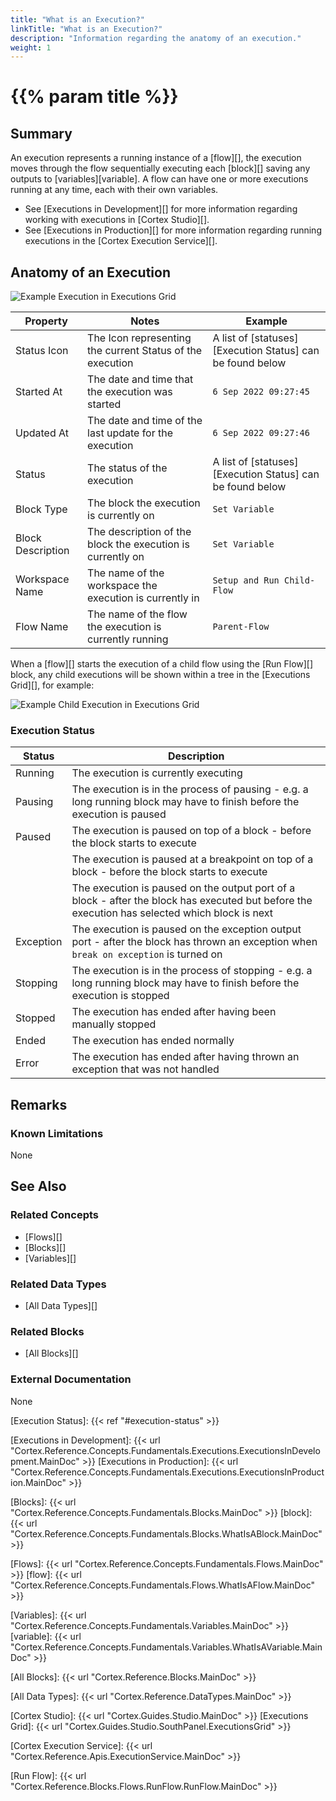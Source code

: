```yaml
---
title: "What is an Execution?"
linkTitle: "What is an Execution?"
description: "Information regarding the anatomy of an execution."
weight: 1
---
```


# {{% param title %}}

## Summary

An execution represents a running instance of a [flow][], the execution moves through the flow sequentially executing each [block][] saving any outputs to [variables][variable]. A flow can have one or more executions running at any time, each with their own variables.

- See [Executions in Development][] for more information regarding working with executions in [Cortex Studio][].
- See [Executions in Production][] for more information regarding running executions in the [Cortex Execution Service][].

## Anatomy of an Execution

![Example Execution in Executions Grid](/images/execution-in-grid.PNG)

| Property          | Notes                                                      | Example                                                   |
|-------------------|------------------------------------------------------------|-----------------------------------------------------------|
| Status Icon       | The Icon representing the current Status of the execution  | A list of [statuses][Execution Status] can be found below |
| Started At        | The date and time that the execution was started           | `6 Sep 2022 09:27:45`                                     |
| Updated At        | The date and time of the last update for the execution     | `6 Sep 2022 09:27:46`                                     |
| Status            | The status of the execution                                | A list of [statuses][Execution Status] can be found below |
| Block Type        | The block the execution is currently on                    | `Set Variable`                                            |
| Block Description | The description of the block the execution is currently on | `Set Variable`                                            |
| Workspace Name    | The name of the workspace the execution is currently in    | `Setup and Run Child-Flow`                                |
| Flow Name         | The name of the flow the execution is currently running    | `Parent-Flow`                                             |

When a [flow][] starts the execution of a child flow using the [Run Flow][] block, any child executions will be shown within a tree in the [Executions Grid][], for example:

![Example Child Execution in Executions Grid](/images/child-execution-in-grid.PNG)

### Execution Status

| Status    | Description                                                                                                                                    |
|-----------|------------------------------------------------------------------------------------------------------------------------------------------------|
| Running   | The execution is currently executing                                                                                                           |
| Pausing   | The execution is in the process of pausing - e.g. a long running block may have to finish before the execution is paused                       |
| Paused    | The execution is paused on top of a block - before the block starts to execute                                                                 |
|           | The execution is paused at a breakpoint on top of a block - before the block starts to execute                                                 |
|           | The execution is paused on the output port of a block - after the block has executed but before the execution has selected which block is next |
| Exception | The execution is paused on the exception output port - after the block has thrown an exception when `break on exception` is turned on          |
| Stopping  | The execution is in the process of stopping - e.g. a long running block may have to finish before the execution is stopped                     |
| Stopped   | The execution has ended after having been manually stopped                                                                                     |
| Ended     | The execution has ended normally                                                                                                               |
| Error     | The execution has ended after having thrown an exception that was not handled                                                                  |

## Remarks

### Known Limitations

None

## See Also

### Related Concepts

- [Flows][]
- [Blocks][]
- [Variables][]

### Related Data Types

- [All Data Types][]

### Related Blocks

- [All Blocks][]

### External Documentation

None

[Execution Status]: {{< ref "#execution-status" >}}

[Executions in Development]: {{< url "Cortex.Reference.Concepts.Fundamentals.Executions.ExecutionsInDevelopment.MainDoc" >}}
[Executions in Production]: {{< url "Cortex.Reference.Concepts.Fundamentals.Executions.ExecutionsInProduction.MainDoc" >}}

[Blocks]: {{< url "Cortex.Reference.Concepts.Fundamentals.Blocks.MainDoc" >}}
[block]: {{< url "Cortex.Reference.Concepts.Fundamentals.Blocks.WhatIsABlock.MainDoc" >}}

[Flows]: {{< url "Cortex.Reference.Concepts.Fundamentals.Flows.MainDoc" >}}
[flow]: {{< url "Cortex.Reference.Concepts.Fundamentals.Flows.WhatIsAFlow.MainDoc" >}}

[Variables]: {{< url "Cortex.Reference.Concepts.Fundamentals.Variables.MainDoc" >}}
[variable]: {{< url "Cortex.Reference.Concepts.Fundamentals.Variables.WhatIsAVariable.MainDoc" >}}

[All Blocks]: {{< url "Cortex.Reference.Blocks.MainDoc" >}}

[All Data Types]: {{< url "Cortex.Reference.DataTypes.MainDoc" >}}

[Cortex Studio]: {{< url "Cortex.Guides.Studio.MainDoc" >}}
[Executions Grid]: {{< url "Cortex.Guides.Studio.SouthPanel.ExecutionsGrid" >}}

[Cortex Execution Service]: {{< url "Cortex.Reference.Apis.ExecutionService.MainDoc" >}}

[Run Flow]: {{< url "Cortex.Reference.Blocks.Flows.RunFlow.RunFlow.MainDoc" >}}
